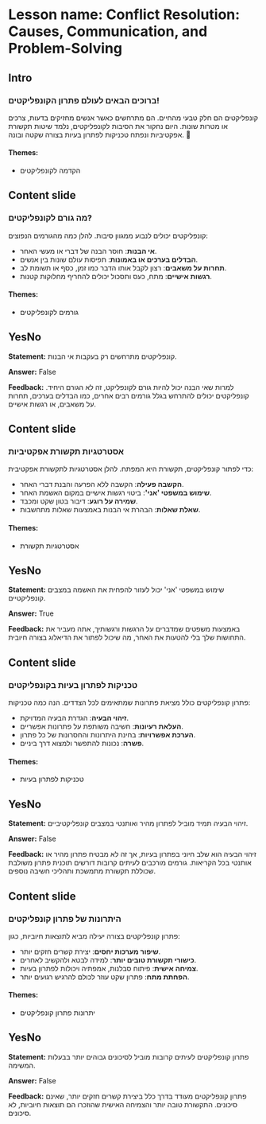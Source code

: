 # Lesson name: Conflict Resolution: Causes, Communication, and Problem-Solving

## Intro

### ברוכים הבאים לעולם פתרון הקונפליקטים!

קונפליקטים הם חלק טבעי מהחיים. הם מתרחשים כאשר אנשים מחזיקים בדעות, צרכים או מטרות שונות. היום נחקור את הסיבות לקונפליקטים, נלמד שיטות תקשורת אפקטיביות ונפתח טכניקות לפתרון בעיות בצורה שקטה ובונה. 🌟

#### **Themes:**
- הקדמה לקונפליקטים

## Content slide

### מה גורם לקונפליקטים?

קונפליקטים יכולים לנבוע ממגוון סיבות. להלן כמה מהגורמים הנפוצים:
- **אי הבנות**: חוסר הבנה של דברי או מעשי האחר.
- **הבדלים בערכים או באמונות**: תפיסות עולם שונות בין אנשים.
- **תחרות על משאבים**: רצון לקבל אותו הדבר כמו זמן, כסף או תשומת לב.
- **רגשות אישיים**: מתח, כעס ותסכול יכולים להחריף מחלוקות קטנות.

#### **Themes:**
- גורמים לקונפליקטים

## YesNo

**Statement:** קונפליקטים מתרחשים רק בעקבות אי הבנות.

**Answer:** False

**Feedback:**
למרות שאי הבנה יכול להיות גורם לקונפליקט, זה לא הגורם היחיד. קונפליקטים יכולים להתרחש בגלל גורמים רבים אחרים, כמו הבדלים בערכים, תחרות על משאבים, או רגשות אישיים.


## Content slide

### אסטרטגיות תקשורת אפקטיביות

כדי לפתור קונפליקטים, תקשורת היא המפתח. להלן אסטרטגיות לתקשורת אפקטיבית:
- **הקשבה פעילה**: הקשבה ללא הפרעה והבנת דברי האחר.
- **שימוש במשפטי 'אני'**: ביטוי רגשות אישיים במקום האשמת האחר.
- **שמירה על רוגע**: דיבור בטון שקט ומכבד.
- **שאלת שאלות**: הבהרת אי הבנות באמצעות שאלות מתחשבות.

#### **Themes:**
- אסטרטגיות תקשורת

## YesNo

**Statement:** שימוש במשפטי 'אני' יכול לעזור להפחית את האשמה במצבים קונפליקטיים.

**Answer:** True

**Feedback:**
באמצעות משפטים שמדברים על הרגשות ורגשותיך, אתה מעביר את התחושות שלך בלי להטעות את האחר, מה שיכול לפתור את הדיאלוג בצורה חיובית.


## Content slide

### טכניקות לפתרון בעיות בקונפליקטים

פתרון קונפליקטים כולל מציאת פתרונות שמתאימים לכל הצדדים. הנה כמה טכניקות:
- **זיהוי הבעיה**: הגדרת הבעיה המדויקת.
- **העלאת רעיונות**: חשיבה משותפת על פתרונות אפשריים.
- **הערכת אפשרויות**: בחינת היתרונות והחסרונות של כל פתרון.
- **פשרה**: נכונות להתפשר ולמצוא דרך ביניים.

#### **Themes:**
- טכניקות לפתרון בעיות

## YesNo

**Statement:** זיהוי הבעיה תמיד מוביל לפתרון מהיר ואותנטי במצבים קונפליקטיביים.

**Answer:** False

**Feedback:**
זיהוי הבעיה הוא שלב חיוני בפתרון בעיות, אך זה לא מבטיח פתרון מהיר או אותנטי בכל הקריאות. גורמים מורכבים לעיתים קרובות דורשים תוכנית פתרון משולבת שכוללת תקשורת מתמשכת ותהליכי חשיבה נוספים.


## Content slide

### היתרונות של פתרון קונפליקטים

פתרון קונפליקטים בצורה יעילה מביא לתוצאות חיוביות, כגון:
- **שיפור מערכות יחסים**: יצירת קשרים חזקים יותר.
- **כישורי תקשורת טובים יותר**: למידה לבטא ולהקשיב לאחרים.
- **צמיחה אישית**: פיתוח סבלנות, אמפתיה ויכולות לפתרון בעיות.
- **הפחתת מתח**: פתרון שקט עוזר לכולם להרגיש רגועים יותר.

#### **Themes:**
- יתרונות פתרון קונפליקטים

## YesNo

**Statement:** פתרון קונפליקטים לעיתים קרובות מוביל לסיכונים גבוהים יותר בבעלות המשימה.

**Answer:** False

**Feedback:**
פתרון קונפליקטים מעודד בדרך כלל ביצירת קשרים חזקים יותר, שאינם סיכונים. התקשורת טובה יותר והצמיחה האישית שהוזכרו הם תוצאות חיוביות, לא סיכונים.

